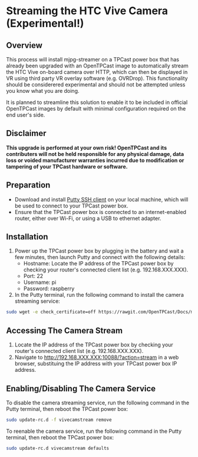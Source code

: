 # Streaming the HTC Vive Camera (Experimental!)

## Overview
This process will install mjpg-streamer on a TPCast power box that has already been upgraded with an OpenTPCast image to automatically stream the HTC Vive on-board camera over HTTP, which can then be displayed in VR using third party VR overlay software (e.g. OVRDrop).  This functionality should be considerered experimental and should not be attempted unless you know what you are doing.

It is planned to streamline this solution to enable it to be included in official OpenTPCast images by default with minimal configuration required on the end user's side.

## Disclaimer
**This upgrade is performed at your own risk! OpenTPCast and its contributers will not be held responsible for any physical damage, data loss or voided manufacturer warranties incurred due to modification or tampering of your TPCast hardware or software.**

## Preparation
- Download and install [Putty SSH client](http://www.putty.org/) on your local machine, which will be used to connect to your TPCast power box.
- Ensure that the TPCast power box is connected to an internet-enabled router, either over Wi-Fi, or using a USB to ethernet adapter.

## Installation
1. Power up the TPCast power box by plugging in the battery and wait a few minutes, then launch Putty and connect with the following details:
	- Hostname: Locate the IP address of the TPCast power box by checking your router's connected client list (e.g. 192.168.XXX.XXX).
	- Port: 22
	- Username: pi
	- Password: raspberry
1. In the Putty terminal, run the following command to install the camera streaming service:
```bash
sudo wget -e check_certificate=off https://rawgit.com/OpenTPCast/Docs/master/files/camerastream/opentpcast-camerastream && sudo chmod +x ./opentpcast-camerastream && sudo ./opentpcast-camerastream
```

## Accessing The Camera Stream
1. Locate the IP address of the TPCast power box by checking your router's connected client list (e.g. 192.168.XXX.XXX).
1. Navigate to http://192.168.XXX.XXX:10088/?action=stream in a web browser, substituing the IP address with your TPCast power box IP address.

## Enabling/Disabling The Camera Service
To disable the camera streaming service, run the following command in the Putty terminal, then reboot the TPCast power box:
```bash
sudo update-rc.d -f vivecamstream remove
```

To reenable the camera service, run the following command in the Putty terminal, then reboot the TPCast power box:
```bash
sudo update-rc.d vivecamstream defaults
```

